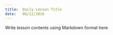 ```yaml
---
title:  Daily Lesson Title
date:   06/12/2016
---
```


Write lesson contents using Markdown format here